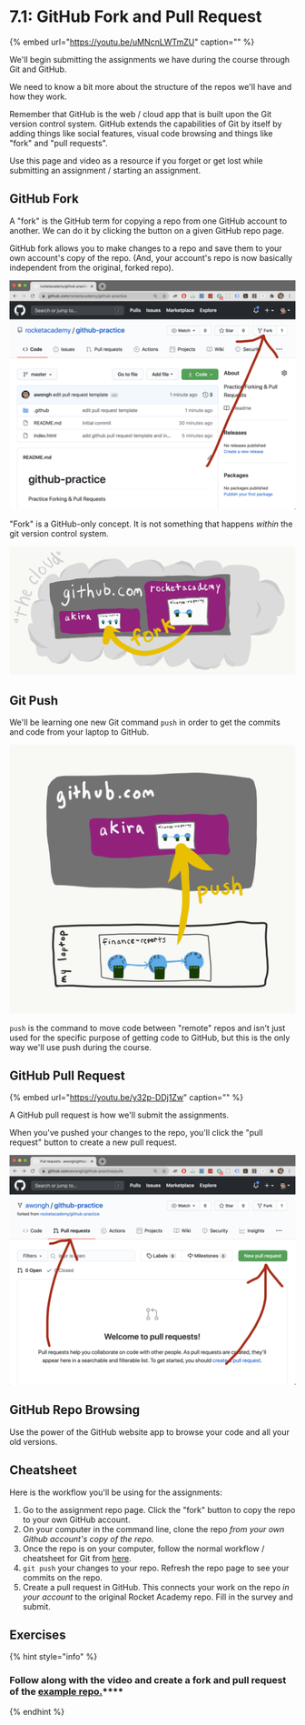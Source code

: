 # 7.1: GitHub Fork and Pull Request

{% embed url="https://youtu.be/uMNcnLWTmZU" caption="" %}

We'll begin submitting the assignments we have during the course through Git and GitHub.

We need to know a bit more about the structure of the repos we'll have and how they work.

Remember that GitHub is the web / cloud app that is built upon the Git version control system. GitHub extends the capabilities of Git by itself by adding things like social features, visual code browsing and things like "fork" and "pull requests".

Use this page and video as a resource if you forget or get lost while submitting an assignment / starting an assignment.

## GitHub Fork

A "fork" is the GitHub term for copying a repo from one GitHub account to another. We can do it by clicking the button on a given GitHub repo page.

GitHub fork allows you to make changes to a repo and save them to your own account's copy of the repo. \(And, your account's repo is now basically independent from the original, forked repo\).

![How to find the fork button on a repo page.](../.gitbook/assets/screen-shot-2020-08-19-at-10.23.10-pm%20%281%29.png)

"Fork" is a GitHub-only concept. It is not something that happens _within_ the git version control system.

![A &quot;fork&quot; is when you copy a repo from another account to your own inside of GitHub.](../.gitbook/assets/github-fork.png)

## Git Push

We'll be learning one new Git command `push` in order to get the commits and code from your laptop to GitHub.

![](../.gitbook/assets/github-push.png)

`push` is the command to move code between "remote" repos and isn't just used for the specific purpose of getting code to GitHub, but this is the only way we'll use push during the course.

## GitHub Pull Request

{% embed url="https://youtu.be/y32p-DDj1Zw" caption="" %}

A GitHub pull request is how we'll submit the assignments.

When you've pushed your changes to the repo, you'll click the "pull request" button to create a new pull request.

![How to find the pull request tab and new pull request button in GitHub.](../.gitbook/assets/screen-shot-2020-08-19-at-10.23.25-pm.png)

## GitHub Repo Browsing

Use the power of the GitHub website app to browse your code and all your old versions.

## Cheatsheet

Here is the workflow you'll be using for the assignments:

1. Go to the assignment repo page. Click the "fork" button to copy the repo to your own GitHub account.
2. On your computer in the command line, clone the repo _from your own Github account's copy of the repo._
3. Once the repo is on your computer, follow the normal workflow / cheatsheet for Git from [here](../2-organising-and-managing-code-files/2.2-git.md#cheat-sheet).
4. `git push` your changes to your repo. Refresh the repo page to see your commits on the repo.
5. Create a pull request in GitHub. This connects your work on the repo _in your account_ to the original Rocket Academy repo. Fill in the survey and submit.

## Exercises

{% hint style="info" %}
### **Follow along with the video and create a fork and pull request of the** [**example repo.**](https://github.com/rocketacademy/github-practice)\*\*\*\*
{% endhint %}

